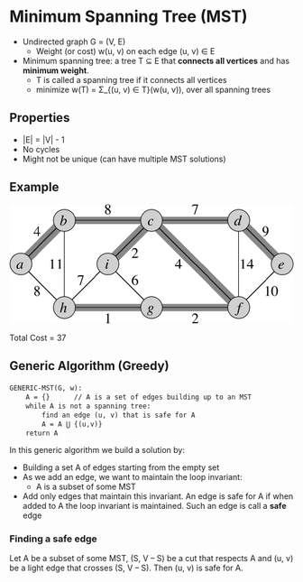 Minimum Spanning Tree (MST)
=====================
* Undirected graph G = (V, E)
    * Weight (or cost) w(u, v) on each edge (u, v) ∈ E
* Minimum spanning tree: a tree T ⊆ E that **connects all vertices** and has **minimum weight**.
    * T is called a spanning tree if it connects all vertices
    * minimize w(T) = Σ_{(u, v) ∈ T}(w(u, v)), over all spanning trees


## Properties
* |E| = |V| - 1
* No cycles
* Might not be unique (can have multiple MST solutions)

## Example
![img](./img/mst-example-1.jpg)

Total Cost = 37

## Generic Algorithm (Greedy)
```
GENERIC-MST(G, w):
    A = {}      // A is a set of edges building up to an MST
    while A is not a spanning tree:
        find an edge (u, v) that is safe for A
        A = A ⋃ {(u,v)}
    return A
```

In this generic algorithm we build a solution by:
* Building a set A of edges starting from the empty set
* As we add an edge, we want to maintain the loop invariant:
    * A is a subset of some MST
* Add only edges that maintain this invariant. An edge is safe for A if when added to A the loop invariant is maintained. Such an edge is call a **safe** edge

### Finding a safe edge
Let A be a subset of some MST, (S, V – S) be a cut that respects A and (u, v) be a light edge that crosses (S, V – S). Then (u, v) is safe for A.
